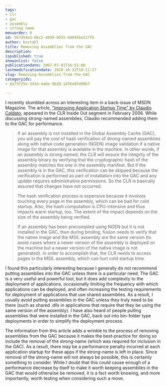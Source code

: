 ```yaml
---
tags:
- clr
- gac
- assembly
- strong name
menuorder: 0
id: 567d54a3-06c2-4939-9655-6d045be217fb
author: bsstahl
title: Removing Assemblies from the GAC
description: 
ispublished: true
showinlist: false
publicationdate: 2007-07-01T16:51:00
lastmodificationdate: 2010-10-22T18:11:27
slug: Removing-Assemblies-from-the-GAC
categoryids:
- da73f25e-343d-4a0e-9b28-1d76e8fd99bf

---
```


I recently stumbled across an interesting item in a back-issue of MSDN Magazine. The article, ["Improving Application Startup Time" by Claudio Caldato](http://msdn.microsoft.com/msdnmag/issues/06/02/clrinsideout/), appeared in the CLR Inside Out segment in February 2006. While discussing strong-named assemblies, Claudio recommended adding them to the GAC for performance.


> If an assembly is not installed in the Global Assembly Cache (GAC), you will pay the cost of hash verification of strong-named assemblies along with native code generation (NGEN) image validation if a native image for that assembly is available in the machine. In other words, if an assembly is strong named, the CLR will ensure the integrity of the assembly binary by verifying that the cryptographic hash of the assembly matches the one in the assembly manifest. But if the assembly is in the GAC, this verification can be skipped because the verification is performed as part of installation into the GAC and any update requires administrative permissions. So the CLR is basically assured that changes have not occurred.
> 
> The hash verification process is expensive because it involves touching every page in the assembly, which can be bad for cold startup. Also, the hash computation is CPU-intensive and thus impacts warm startup, too. The extent of the impact depends on the size of the assembly being verified.
> 
> If an assembly has been precompiled using NGEN but it is not installed in the GAC, then during binding, fusion needs to verify that the native image and the MSIL assembly are the same version (to avoid cases where a newer version of the assembly is deployed on the machine but a newer version of the native image is not generated). In order to accomplish that, the CLR needs to access pages in the MSIL assembly, which can hurt cold startup time.


I found this particularly interesting because I generally do not recommend putting assemblies into the GAC unless there is a particular need. The GAC is a very useful and powerful tool, but it does add complexity to the deployment of applications, occasionally limiting the frequency with which applications can be deployed, and often increasing the testing requirements for deployment of applications that use shared assemblies. As a result, I usually avoid putting assemblies in the GAC unless they truly need to be there (such as shared .dlls in applications that require that they be using the same version of the assembly). I have also heard of people pulling assemblies that were installed in the GAC, back out into bin-folder type deployments in order to simplify the deployment process.

The information from this article adds a wrinkle to the process of removing assemblies from the GAC because it makes the best-practice for doing so include the removal of the strong-name (which was required for inclusion in the GAC). As a result, there may be a performance penalty incurred at each application startup for these apps if the strong-name is left in place. Since removal of the strong-name will not always be possible, this is certainly something to consider. While I doubt that this could cause enough of a performance decrease by itself to make it worth keeping assemblies in the GAC that would otherwise be removed, it is a fact worth knowing, and more importantly, worth testing when considering such a move.

